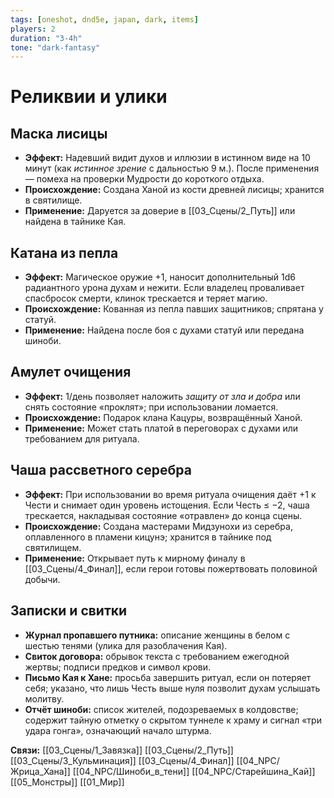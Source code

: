 ```yaml
---
tags: [oneshot, dnd5e, japan, dark, items]
players: 2
duration: "3-4h"
tone: "dark-fantasy"
---
```


# Реликвии и улики

## Маска лисицы
* **Эффект:** Надевший видит духов и иллюзии в истинном виде на 10 минут (как *истинное зрение* с дальностью 9 м.). После применения — помеха на проверки Мудрости до короткого отдыха.
* **Происхождение:** Создана Ханой из кости древней лисицы; хранится в святилище.
* **Применение:** Даруется за доверие в [[03_Сцены/2_Путь]] или найдена в тайнике Кая.

## Катана из пепла
* **Эффект:** Магическое оружие +1, наносит дополнительный 1d6 радиантного урона духам и нежити. Если владелец проваливает спасбросок смерти, клинок трескается и теряет магию.
* **Происхождение:** Кованная из пепла павших защитников; спрятана у статуй.
* **Применение:** Найдена после боя с духами статуй или передана шиноби.

## Амулет очищения
* **Эффект:** 1/день позволяет наложить *защиту от зла и добра* или снять состояние «проклят»; при использовании ломается.
* **Происхождение:** Подарок клана Кацуры, возвращённый Ханой.
* **Применение:** Может стать платой в переговорах с духами или требованием для ритуала.

## Чаша рассветного серебра
* **Эффект:** При использовании во время ритуала очищения даёт +1 к Чести и снимает один уровень истощения. Если Честь ≤ −2, чаша трескается, накладывая состояние «отравлен» до конца сцены.
* **Происхождение:** Создана мастерами Мидзунохи из серебра, оплавленного в пламени кицунэ; хранится в тайнике под святилищем.
* **Применение:** Открывает путь к мирному финалу в [[03_Сцены/4_Финал]], если герои готовы пожертвовать половиной добычи.

## Записки и свитки
* **Журнал пропавшего путника:** описание женщины в белом с шестью тенями (улика для разоблачения Кая).
* **Свиток договора:** обрывок текста с требованием ежегодной жертвы; подписи предков и символ крови.
* **Письмо Кая к Хане:** просьба завершить ритуал, если он потеряет себя; указано, что лишь Честь выше нуля позволит духам услышать молитву.
* **Отчёт шиноби:** список жителей, подозреваемых в колдовстве; содержит тайную отметку о скрытом туннеле к храму и сигнал «три удара гонга», означающий начало штурма.

**Связи:** [[03_Сцены/1_Завязка]] [[03_Сцены/2_Путь]] [[03_Сцены/3_Кульминация]] [[03_Сцены/4_Финал]] [[04_NPC/Жрица_Хана]] [[04_NPC/Шиноби_в_тени]] [[04_NPC/Старейшина_Кай]] [[05_Монстры]] [[01_Мир]]
